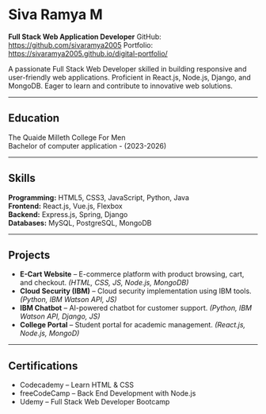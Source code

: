 # Siva Ramya M
**Full Stack Web Application Developer**
GitHub: https://github.com/sivaramya2005
Portfolio: https://sivaramya2005.github.io/digital-portfolio/

A passionate Full Stack Web Developer skilled in building responsive and user-friendly web applications. Proficient in React.js, Node.js, Django, and MongoDB. Eager to learn and contribute to innovative web solutions.

---

## Education

The Quaide Milleth College For Men  
Bachelor of computer application - (2023-2026)

---

## Skills

**Programming:** HTML5, CSS3, JavaScript, Python, Java  
**Frontend:** React.js, Vue.js, Flexbox  
**Backend:** Express.js, Spring, Django  
**Databases:** MySQL, PostgreSQL, MongoDB  

---

## Projects

- **E-Cart Website** – E-commerce platform with product browsing, cart, and checkout. *(HTML, CSS, JS, Node.js, MongoDB)*  
- **Cloud Security (IBM)** – Cloud security implementation using IBM tools. *(Python, IBM Watson API, JS)*  
- **IBM Chatbot** – AI-powered chatbot for customer support. *(Python, IBM Watson API, Django, JS)*  
- **College Portal** – Student portal for academic management. *(React.js, Node.js, MongoD)*  

---

## Certifications

- Codecademy – Learn HTML & CSS  
- freeCodeCamp – Back End Development with Node.js  
- Udemy – Full Stack Web Developer Bootcamp
